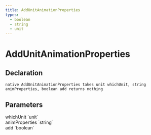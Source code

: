 ```yaml
---
title: AddUnitAnimationProperties
types:
  - boolean
  - string
  - unit
---
```


# AddUnitAnimationProperties

## Declaration

```
native AddUnitAnimationProperties takes unit whichUnit, string animProperties, boolean add returns nothing
```

## Parameters
<dl>
  <dt>whichUnit `unit`</dt>
  <dd></dd>

  <dt>animProperties `string`</dt>
  <dd></dd>

  <dt>add `boolean`</dt>
  <dd></dd>
</dl>